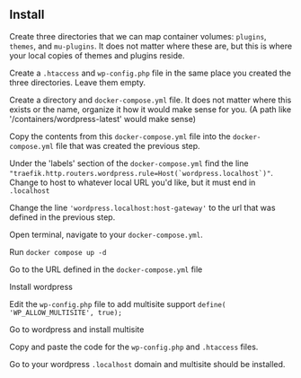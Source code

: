 ## Install

Create three directories that we can map container volumes: ```plugins```, ```themes```, and ```mu-plugins```. It does not matter where these are, but this is where your local copies of themes and plugins reside. 

Create a ```.htaccess``` and ```wp-config.php``` file in the same place you created the three directories. Leave them empty.

Create a directory and ```docker-compose.yml``` file. It does not matter where this exists or the name, organize it how it would make sense for you. (A path like '/containers/wordpress-latest' would make sense)

Copy the contents from this ```docker-compose.yml``` file into the ```docker-compose.yml``` file that was created the previous step.

Under the 'labels' section of the ```docker-compose.yml``` find the line ```"traefik.http.routers.wordpress.rule=Host(`wordpress.localhost`)"```. Change to host to whatever local URL you'd like, but it must end in ```.localhost```

Change the line ```'wordpress.localhost:host-gateway'``` to the url that was defined in the previous step.

Open terminal, navigate to your ```docker-compose.yml```.

Run  ```docker compose up -d```

Go to the URL defined in the ```docker-compose.yml``` file

Install wordpress

Edit the ```wp-config.php``` file to add multisite support ```define( 'WP_ALLOW_MULTISITE', true);```

Go to wordpress and install multisite

Copy and paste the code for the ```wp-config.php``` and ```.htaccess``` files.

Go to your wordpress ```.localhost``` domain and multisite should be installed.














